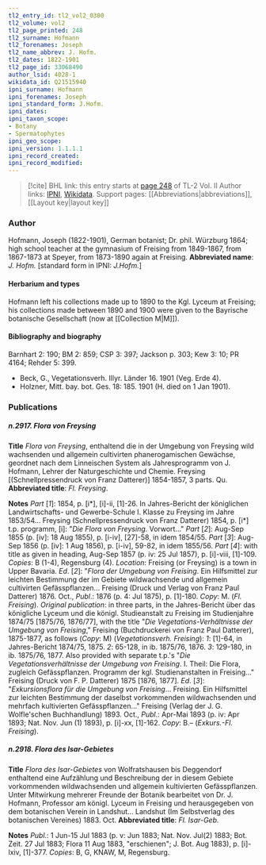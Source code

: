 ```yaml
---
tl2_entry_id: tl2_vol2_0300
tl2_volume: vol2
tl2_page_printed: 248
tl2_surname: Hofmann
tl2_forenames: Joseph
tl2_name_abbrev: J. Hofm.
tl2_dates: 1822-1901
tl2_page_id: 33068490
author_lsid: 4028-1
wikidata_id: Q21515940
ipni_surname: Hofmann
ipni_forenames: Joseph
ipni_standard_form: J.Hofm.
ipni_dates: 
ipni_taxon_scope: 
- Botany
- Spermatophytes
ipni_geo_scope: 
ipni_version: 1.1.1.1
ipni_record_created: 
ipni_record_modified:
---
```


> [!cite] BHL link: this entry starts at [page 248](https://www.biodiversitylibrary.org/page/33068490) of TL-2 Vol. II
> Author links: [IPNI](https://www.ipni.org/a/4028-1), [Wikidata](https://www.wikidata.org/wiki/Q21515940). Support pages: [[Abbreviations|abbreviations]], [[Layout key|layout key]]

### Author

Hofmann, Joseph (1822-1901), German botanist; Dr. phil. Würzburg 1864; high school teacher at the gymnasium of Freising from 1849-1867, from 1867-1873 at Speyer, from 1873-1890 again at Freising. 
**Abbreviated name**: *J. Hofm.* \[standard form in IPNI: *J.Hofm.*\]

#### Herbarium and types

Hofmann left his collections made up to 1890 to the Kgl. Lyceum at Freising; his collections made between 1890 and 1900 were given to the Bayrische botanische Gesellschaft (now at [[Collection M|M]]).

#### Bibliography and biography

Barnhart 2: 190; BM 2: 859; CSP 3: 397; Jackson p. 303; Kew 3: 10; PR 4164; Rehder 5: 399.
- Beck, G., Vegetationsverh. Illyr. Länder 16. 1901 (Veg. Erde 4).
- Holzner, Mitt. bay. bot. Ges. 18: 185. 1901 (H. died on 1 Jan 1901).

### Publications

##### n.2917. Flora von Freysing

**Title**
*Flora von Freysing*, enthaltend die in der Umgebung von Freysing wild wachsenden und allgemein cultivirten phanerogamischen Gewächse, geordnet nach dem Linneischen System als Jahresprogramm von J. Hofmann, Lehrer der Naturgeschichte und Chemie. Freysing \[(Schnellpressendruck von Franz Datterer)\] 1854-1857, 3 parts. Qu.
**Abbreviated title**: *Fl. Freysing*.

**Notes**
*Part* \[*1*\]: 1854, p. \[i\*\], \[i\]-ii, \[1\]-26. In Jahres-Bericht der königlichen Landwirtschafts- und Gewerbe-Schule I. Klasse zu Freysing im Jahre 1853/54... Freysing (Schnellpressendruck von Franz Datterer) 1854, p. \[i\*\] t.p. programm, \[i\]: "*Die Flora von Freysing*. Vorwort..."
*Part* \[*2*\]: Aug-Sep 1855 (p. \[iv\]: 18 Aug 1855), p. \[i-iv\], \[27\]-58, in idem 1854/55.
*Part* \[*3*\]: Aug-Sep 1856 (p. \[iv\]: 1 Aug 1856), p. \[i-iv\], 59-82, in idem 1855/56.
*Part* \[*4*\]: with title as given in heading, Aug-Sep 1857 (p. iv: 25 Jul 1857), p. \[i\]-viii, \[1\]-109.
*Copies*: B (1-4), Regensburg (4).
*Location*: Freising (or Freysing) is a town in Upper Bavaria.
*Ed*. \[*2*\]: "*Flora der Umgebung von Freising*. Ein Hilfsmittel zur leichten Bestimmung der im Gebiete wildwachsende und allgemein cultivirten Gefässpflanzen... Freising (Druck und Verlag von Franz Paul Datterer) 1876. Oct., *Publ*.: 1876 (p. 4: Jul 1875), p. \[1\]-180.
*Copy*: M. (*Fl. Freising*).
*Original publication*: in three parts, in the Jahres-Bericht über das königliche Lyceum und die königl. Studieanstalt zu Freising im Studienjahre 1874/75 \[1875/76, 1876/77\], with the title "*Die Vegetations-Verhältnisse der Umgebung von Freising*," Freising (Buchdruckerei von Franz Paul Datterer), 1875-1877, as follows (*Copy*: M) (*Vegetationsverh. Freising*):
*1*: \[1\]-64, in Jahres-Bericht 1874/75, 1875.
*2*: 65-128, in ib. 1875/76, 1876.
*3*: 129-180, in ib. 1875/76, 1877.
Also provided with separate t.p.'s "*Die Vegetationsverhältnisse der Umgebung von Freising*. I. Theil: Die Flora, zugleich Gefässpflanzen. Programm der kgl. Studienanstalten in Freising..." Freising (Druck von F. P. Datterer) 1875 \[1876, 1877\].
*Ed*. \[*3*\]: "*Exkursionsflora für die Umgebung von Freising*... Freising. Ein Hilfsmittel zur leichten Bestimmung der daselbst vorkommenden wildwachsenden und mehrfach kultivierten Gefässpflanzen..." Freising (Verlag der J. G. Wolfle'schen Buchhandlung) 1893. Oct., *Publ*.: Apr-Mai 1893 (p. iv: Apr 1893; Nat. Nov. Jun (1) 1893), p. \[i\]-xx, \[1\]-162. *Copy*: B.– (*Exkurs.-Fl. Freising*).

##### n.2918. Flora des Isar-Gebietes

**Title**
*Flora des Isar-Gebietes* von Wolfratshausen bis Deggendorf enthaltend eine Aufzählung und Beschreibung der in diesem Gebiete vorkommenden wildwachsenden und allgemein kultivierten Gefässpflanzen. Unter Mitwirkung mehrerer Freunde der Botanik bearbeitet von Dr. J. Hofmann, Professor am königl. Lyceum in Freising und herausgegeben von dem botanischen Verein in Landshut... Landshut (Im Selbstverlag des botanischen Vereines) 1883. Oct.
**Abbreviated title**: *Fl. Isar-Geb.*

**Notes**
*Publ*.: 1 Jun-15 Jul 1883 (p. v: Jun 1883; Nat. Nov. Jul(2) 1883; Bot. Zeit. 27 Jul 1883; Flora 11 Aug 1883, "erschienen"; J. Bot. Aug 1883), p. \[i\]-lxiv, \[1\]-377. *Copies*: B, G, KNAW, M, Regensburg.

